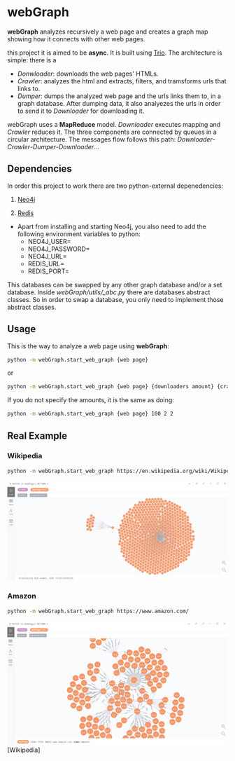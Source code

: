 # webGraph
**webGraph** analyzes recursively a web page and creates a graph map showing how it connects with other web pages.

this project it is aimed to be **async**. It is built using [Trio](https://github.com/python-trio/trio). 
The architecture is simple: there is a 
* *Donwloader*: downloads the web pages' HTMLs.
* *Crawler*: analyzes the html and extracts, filters, and tramsforms urls that links to.
* *Dumper*: dumps the analyzed web page and the urls links them to, in a graph database. After dumping data, it also analyezes the urls in order to send it to *Downloader* for downloading it.

webGraph uses a **MapReduce** model. *Downloader* executes mapping and *Crawler* reduces it. The three components are connected by queues in a circular architecture. The messages flow follows this path: *Downloader*-*Crawler*-*Dumper*-*Downloader*...

## Dependencies
In order this project to work there are two python-external depenedencies:
1. [Neo4j](https://neo4j.com/download/)

1. [Redis](https://redis.io/download)

* Apart from installing and starting Neo4j, you also need to add the following environment variables to python:
    * NEO4J_USER=
    * NEO4J_PASSWORD=
    * NEO4J_URL=
    * REDIS_URL=
    * REDIS_PORT=
    
This databases can be swapped by any other graph database and/or a set database. Inside *webGraph/utils/_abc.py* there are databases abstract classes. So in order to swap a database, you only need to implement those abstract classes.
## Usage

This is the way to analyze a web page using **webGraph**:
```bash
python -m webGraph.start_web_graph {web page} 
```
or
```bash
python -m webGraph.start_web_graph {web page} {downloaders amount} {crawler amount} {dumpers amount}
```
If you do not specify the amounts, it is the same as doing:
```bash
python -m webGraph.start_web_graph {web page} 100 2 2
```
## Real Example
### Wikipedia
```bash
python -m webGraph.start_web_graph https://en.wikipedia.org/wiki/Wikipedia
```
![Wikipedia graph](images/WikipediaGraph.png)
### Amazon
```bash
python -m webGraph.start_web_graph https://www.amazon.com/
```
![Wikipedia graph](images/AmazonGraph.png)
[Wikipedia]